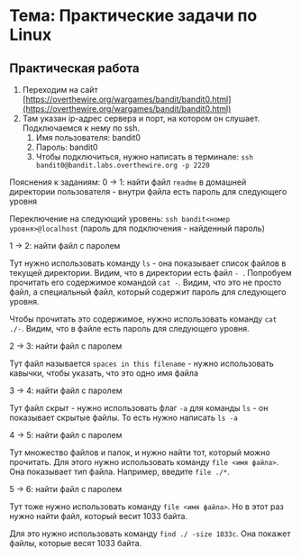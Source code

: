 # Тема: Практические задачи по Linux

## Практическая работа

1. Переходим на
   сайт [https://overthewire.org/wargames/bandit/bandit0.html](https://overthewire.org/wargames/bandit/bandit0.html)
2. Там указан ip-адрес сервера и порт, на котором он слушает. Подключаемся к нему по ssh.
    1. Имя пользователя: bandit0
    2. Пароль: bandit0
    3. Чтобы подключиться, нужно написать в терминале: `ssh bandit0@bandit.labs.overthewire.org -p 2220`

Пояснения к заданиям:
0 -> 1: найти файл `readme` в домашней директории пользователя - внутри файла есть пароль для следующего уровня

Переключение на следующий уровень: `ssh bandit<номер уровня>@localhost` (пароль для подключения - найденный пароль)

1 -> 2:
найти файл с паролем

Тут нужно использовать команду `ls` - она показывает список файлов в текущей директории. Видим, что в директории есть
файл `-
`. Попробуем прочитать его содержимое командой `cat -`. Видим, что это не просто файл, а специальный файл, который
содержит пароль для следующего уровня.

Чтобы прочитать это содержимое, нужно использовать команду `cat ./-`. Видим, что в файле есть пароль для следующего
уровня.

<!---
найти файл `-` в домашней директории пользователя - внутри файла есть пароль для следующего уровня
-->
2 -> 3: найти файл с паролем

Тут файл называется `spaces in this filename` - нужно использовать кавычки, чтобы указать, что это одно имя файла
<!---
найти файл `spaces in this filename` в домашней директории пользователя - внутри файла есть пароль для следующего уровня
-->

3 -> 4: найти файл с паролем

Тут файл скрыт - нужно использовать флаг `-a` для команды `ls` - он показывает скрытые файлы.
То есть нужно написать `ls -a`

<!---
найти файл `inhere/.hidden` в домашней директории пользователя - внутри файла есть пароль для следующего уровня
-->


4 -> 5: найти файл с паролем

Тут множество файлов и папок, и нужно найти тот, который можно прочитать. Для этого нужно использовать команду `file <имя файла>`.
Она показывает тип файла. Например, введите `file ./*`. 


5 -> 6: найти файл с паролем

Тут тоже нужно использовать команду `file <имя файла>`. Но в этот раз нужно найти файл, который весит 1033 байта.

Для это нужно использовать команду `find ./ -size 1033c`. Она покажет файлы, которые весят 1033 байта.



